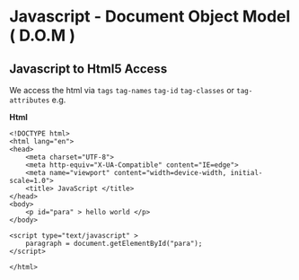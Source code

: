 # Javascript - Document Object Model ( D.O.M )

## Javascript to Html5 Access

We access the html via `tags` `tag-names` `tag-id` `tag-classes` or `tag-attributes` e.g.

**Html**

```
<!DOCTYPE html>
<html lang="en">
<head>
    <meta charset="UTF-8">
    <meta http-equiv="X-UA-Compatible" content="IE=edge">
    <meta name="viewport" content="width=device-width, initial-scale=1.0">
    <title> JavaScript </title>
</head>
<body>
    <p id="para" > hello world </p>
</body>

<script type="text/javascript" >
    paragraph = document.getElementById("para");
</script>

</html>
```
